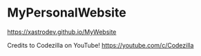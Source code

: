 # MyPersonalWebsite

https://xastrodev.github.io/MyWebsite

Credits to Codezilla on YouTube! https://youtube.com/c/Codezilla
